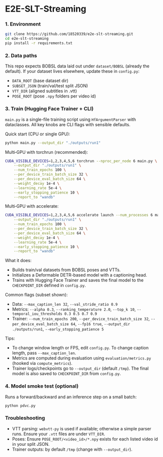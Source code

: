 # E2E-SLT-Streaming

### 1. Environment

```bash
git clone https://github.com/18520339/e2e-slt-streaming.git
cd e2e-slt-streaming
pip install -r requirements.txt
```

### 2. Data paths

This repo expects BOBSL data laid out under `dataset/BOBSL` (already the default). If your dataset lives elsewhere, update these in `config.py`:

-   `DATA_ROOT` (base dataset dir)
-   `SUBSET_JSON` (train/val/test split JSON)
-   `VTT_DIR` (aligned subtitles in .vtt)
-   `POSE_ROOT` (pose `.npy` folders per video id)

### 3. Train (Hugging Face Trainer + CLI)

`main.py` is a single-file training script using `HfArgumentParser` with dataclasses. All key knobs are CLI flags with sensible defaults.

Quick start (CPU or single GPU):

```bash
python main.py --output_dir "./outputs/run1"
```

Multi‑GPU with torchrun (recommended):

```bash
CUDA_VISIBLE_DEVICES=1,2,3,4,5,6 torchrun --nproc_per_node 6 main.py \
	--output_dir "./outputs/run1" \
	--num_train_epochs 100 \
	--per_device_train_batch_size 32 \
	--per_device_eval_batch_size 64 \
	--weight_decay 1e-4 \
	--learning_rate 5e-4 \
	--early_stopping_patience 10 \
	--report_to "wandb"
```

Multi‑GPU with accelerate:

```bash
CUDA_VISIBLE_DEVICES=1,2,3,4,5,6 accelerate launch --num_processes 6 main.py \
	--output_dir "./outputs/run1" \
	--num_train_epochs 100 \
	--per_device_train_batch_size 32 \
	--per_device_eval_batch_size 64 \
	--weight_decay 1e-4 \
	--learning_rate 5e-4 \
	--early_stopping_patience 10 \
	--report_to "wandb"
```

What it does:

-   Builds train/val datasets from BOBSL poses and VTTs.
-   Initializes a Deformable DETR-based model with a captioning head.
-   Trains with Hugging Face Trainer and saves the final model to the `CHECKPOINT_DIR` defined in `config.py`.

Common flags (subset shown):

-   Data: `--max_caption_len 32`, `--val_stride_ratio 0.9`
-   Metrics: `--alpha 0.3`, `--ranking_temperature 2.0`, `--top_k 10`, `--temporal_iou_thresholds 0.3 0.5 0.7 0.9`
-   Trainer: `--num_train_epochs 200`, `--per_device_train_batch_size 32`, `--per_device_eval_batch_size 64`, `--fp16 true`, `--output_dir ./outputs/run1`, `--early_stopping_patience 5`

Tips:

-   To change window length or FPS, edit `config.py`. To change caption length, pass `--max_caption_len`.
-   Metrics are computed during evaluation using `evaluation/metrics.py` (hooked via `compute_metrics`).
-   Trainer logs/checkpoints go to `--output_dir` (default `/tmp`). The final model is also saved to `CHECKPOINT_DIR` from `config.py`.

### 4. Model smoke test (optional)

Runs a forward/backward and an inference step on a small batch:

```bash
python pdvc.py
```

### Troubleshooting

-   VTT parsing: `webvtt-py` is used if available; otherwise a simple parser runs. Ensure your `.vtt` files are under `VTT_DIR`.
-   Poses: Ensure `POSE_ROOT/<video_id>/*.npy` exists for each listed video id in your split JSON.
-   Trainer outputs: by default `/tmp` (change with `--output_dir`).

